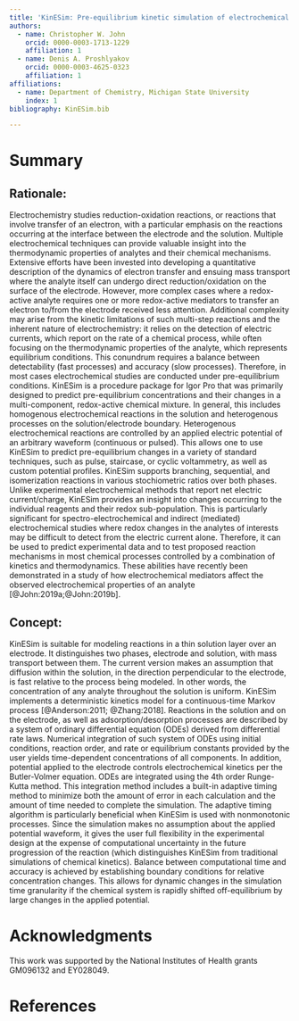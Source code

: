 ```yaml
---
title: 'KinESim: Pre-equilibrium kinetic simulation of electrochemical reactions'
authors: 
  - name: Christopher W. John
    orcid: 0000-0003-1713-1229
    affiliation: 1
  - name: Denis A. Proshlyakov
    orcid: 0000-0003-4625-0323
    affiliation: 1
affiliations:
  - name: Department of Chemistry, Michigan State University
    index: 1
bibliography: KinESim.bib

---
```


# Summary

## Rationale:
Electrochemistry studies reduction-oxidation reactions, or reactions that involve transfer of an electron, with a particular emphasis on the reactions occurring at the interface between the electrode and the solution. Multiple electrochemical techniques can provide valuable insight into the thermodynamic properties of analytes and their chemical mechanisms. Extensive efforts have been invested into developing a quantitative description of the dynamics of electron transfer and ensuing mass transport where the analyte itself can undergo direct reduction/oxidation on the surface of the electrode. However, more complex cases where a redox-active analyte requires one or more redox-active mediators to transfer an electron to/from the electrode received less attention. Additional complexity may arise from the kinetic limitations of such multi-step reactions and the inherent nature of electrochemistry: it relies on the detection of electric currents, which report on the rate of a chemical process, while often focusing on the thermodynamic properties of the analyte, which represents equilibrium conditions. This conundrum requires a balance between detectability (fast processes) and accuracy (slow processes). Therefore, in most cases electrochemical studies are conducted under pre-equilibrium conditions.
KinESim is a procedure package for Igor Pro that was primarily designed to predict pre-equilibrium concentrations and their changes in a multi-component, redox-active chemical mixture. In general, this includes homogenous electrochemical reactions in the solution and heterogenous processes on the solution/electrode boundary. Heterogenous electrochemical reactions are controlled by an applied electric potential of an arbitrary waveform (continuous or pulsed). This allows one to use KinESim to predict pre-equilibrium changes in a variety of standard techniques, such as pulse, staircase, or cyclic voltammetry, as well as custom potential profiles. KinESim supports branching, sequential, and isomerization reactions in various stochiometric ratios over both phases. Unlike experimental electrochemical methods that report net electric current/charge, KinESim provides an insight into changes occurring to the individual reagents and their redox sub-population. This is particularly significant for spectro-electrochemical and indirect (mediated) electrochemical studies where redox changes in the analytes of interests may be difficult to detect from the electric current alone. Therefore, it can be used to predict experimental data and to test proposed reaction mechanisms in most chemical processes controlled by a combination of kinetics and thermodynamics. These abilities have recently been demonstrated in a study of how electrochemical mediators affect the observed electrochemical properties of an analyte [@John:2019a;@John:2019b].

## Concept:
KinESim is suitable for modeling reactions in a thin solution layer over an electrode. It distinguishes two phases, electrode and solution, with mass transport between them. The current version makes an assumption that diffusion within the solution, in the direction perpendicular to the electrode, is fast relative to the process being modeled. In other words, the concentration of any analyte throughout the solution is uniform. KinESim implements a deterministic kinetics model for a continuous-time Markov process [@Anderson:2011; @Zhang:2018]. Reactions in the solution and on the electrode, as well as adsorption/desorption processes are described by a system of ordinary differential equation (ODEs) derived from differential rate laws. Numerical integration of such system of ODEs using initial conditions, reaction order, and rate or equilibrium constants provided by the user yields time-dependent concentrations of all components. In addition, potential applied to the electrode controls electrochemical kinetics per the Butler-Volmer equation.
ODEs are integrated using the 4th order Runge-Kutta method. This integration method includes a built-in adaptive timing method to minimize both the amount of error in each calculation and the amount of time needed to complete the simulation. The adaptive timing algorithm is particularly beneficial when KinESim is used with nonmonotonic processes. Since the simulation makes no assumption about the applied potential waveform, it gives the user full flexibility in the experimental design at the expense of computational uncertainty in the future progression of the reaction (which distinguishes KinESim from traditional simulations of chemical kinetics). Balance between computational time and accuracy is achieved by establishing boundary conditions for relative concentration changes. This allows for dynamic changes in the simulation time granularity if the chemical system is rapidly shifted off-equilibrium by large changes in the applied potential.       

# Acknowledgments
This work was supported by the National Institutes of Health grants GM096132 and EY028049.

# References
